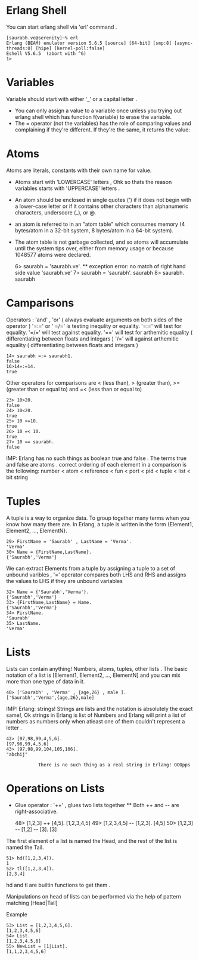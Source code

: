 Erlang Shell 
============

You can start erlang shell via 'erl' command . 

    [saurabh.ve@serenity]~% erl
    Erlang (BEAM) emulator version 5.6.5 [source] [64-bit] [smp:8] [async-threads:0] [hipe] [kernel-poll:false]
    Eshell V5.6.5  (abort with ^G)
    1> 

Variables  
==========

Variable should start with either '_' or a capital letter .
 
* You can only assign a value to a variable once unless you trying out erlang shell which has function f(variable) to erase the variable. 
* The = operator (not the variables) has the role of comparing values and complaining if they're different. If they're the same, it returns the value: 
 
Atoms
=====

Atoms are literals, constants with their own name for value.

* Atoms start with 'LOWERCASE' letters , Ohk so thats the reason variables starts with 'UPPERCASE' letters . 
* An atom should be enclosed in single quotes (') if it does not begin with a lower-case letter or if it contains other characters than alphanumeric characters, 
underscore (_), or @.
* an atom is referred to in an "atom table" which consumes memory (4 bytes/atom in a 32-bit system, 8 bytes/atom in a 64-bit system).
* The atom table is not garbage collected, and so atoms will accumulate until the system tips over, either from memory usage or because 1048577 atoms were declared.

    6> saurabh = 'saurabh.ve'.
    ** exception error: no match of right hand side value 'saurabh.ve'
    7> saurabh = 'saurabh'.
    saurabh
    8> saurabh.
    saurabh


Camparisons 
===========

Operators : 'and' , 'or'  ( always evaluate arguments on both sides of the operator ) 
'=:=' or ' =/=' is testing inequlity or equality.
'=:=' will test for equality.
'=/=' will test against equality.
'=='  will test for arthemitic  equality ( differentiating between floats and integars ) 
'/=' will against arthemitic  equality ( differentiating between floats and integars ) 

    14> saurabh =:= saurabh1.
    false
    16>14=:=14.
    true

Other operators for comparisons are < (less than), > (greater than), >= (greater than or equal to) and =< (less than or equal to)

    23> 10>20.
    false
    24> 10<20.
    true
    25> 10 >=10.
    true
    26> 10 =< 10.
    true
    27> 10 == saurabh.
    false

IMP: Erlang has no such things as boolean true and false .   The terms true and false are atoms . 
correct ordering of each element in a comparison is the following:
number < atom < reference < fun < port < pid < tuple < list < bit string

Tuples
======
 
A tuple is a way to organize data. To group together many terms when you know how many there are. In Erlang, a tuple is written in the form {Element1, Element2, ..., ElementN}.
 
    29> FirstName = 'Saurabh' , LastName = 'Verma'.
    'Verma'
    30> Name = {FirstName,LastName}.
    {'Saurabh','Verma'}
     
We can extract Elements from a tuple by assigning a tuple to a set of unbound varibles , '=' operator compares both LHS and RHS and assigns the values to LHS if they are unbound variables 

    32> Name = {'Saurabh','Verma'}.
    {'Saurabh','Verma'}
    33> {FirstName,LastName} = Name.
    {'Saurabh','Verma'}
    34> FirstName.
    'Saurabh'
    35> LastName.
    'Verma'
     
 
Lists
=====
 
Lists can contain anything! Numbers, atoms, tuples, other lists . The basic notation of a list is [Element1, Element2, ..., ElementN] and you can mix more than one type of data in it.
 
    40> ['Saurabh' , 'Verma' , {age,26} , male ].
    ['Saurabh','Verma',{age,26},male]
 
IMP: Erlang: strings! Strings are lists and the notation is absolutely the exact same!, Ok strings in Erlang is list of Numbers and Erlang will print a list of numbers as numbers only when atleast one of them couldn't represent a letter . 

    42> [97,98,99,4,5,6].
    [97,98,99,4,5,6]
    43> [97,98,99,104,105,106].
    "abchij"

                There is no such thing as a real string in Erlang! OOOpps 
 
Operations on Lists 
===================

* Glue operator : '++' , glues two lists together 
** Both ++ and -- are right-associative.

    48> [1,2,3] ++ [4,5].
    [1,2,3,4,5]
    49> [1,2,3,4,5] -- [1,2,3].
    [4,5]
    50> [1,2,3] -- [1,2] -- [3].
    [3]

 
The first element of a list is named the Head, and the rest of the list is named the Tail.

    51> hd([1,2,3,4]).
    1
    52> tl([1,2,3,4]).
    [2,3,4]

hd and tl are builtin functions to get them . 

Manipulations on head of lists can be performed via the help of pattern matching 
[Head|Tail]

Example 

    53> List = [1,2,3,4,5,6].
    [1,2,3,4,5,6]
    54> List.
    [1,2,3,4,5,6]
    55> NewList = [1|List].
    [1,1,2,3,4,5,6]

